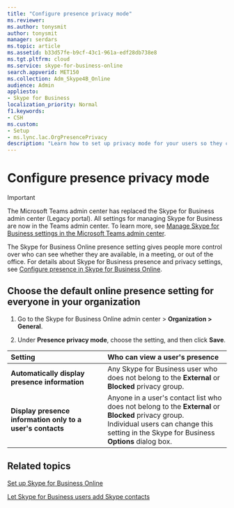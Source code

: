 ```yaml
---
title: "Configure presence privacy mode"
ms.reviewer: 
ms.author: tonysmit
author: tonysmit
manager: serdars
ms.topic: article
ms.assetid: b33d57fe-b9cf-43c1-961a-edf28db738e8
ms.tgt.pltfrm: cloud
ms.service: skype-for-business-online
search.appverid: MET150
ms.collection: Adm_Skype4B_Online
audience: Admin
appliesto:
- Skype for Business
localization_priority: Normal
f1.keywords: 
- CSH
ms.custom:
- Setup
- ms.lync.lac.OrgPresencePrivacy
description: "Learn how to set up privacy mode for your users so they can better control how people see their availability. "
---
```


# Configure presence privacy mode

> [!IMPORTANT]
> The Microsoft Teams admin center has replaced the Skype for Business admin center (Legacy portal). All settings for managing Skype for Business are now in the Teams admin center. To learn more, see [Manage Skype for Business settings in the Microsoft Teams admin center](https://docs.microsoft.com/MicrosoftTeams/skype-for-business-settings?toc=/skypeforbusiness/sfbotoc/toc.json&bc=/skypeforbusiness/breadcrumb/toc.json).

The Skype for Business Online presence setting gives people more control over who can see whether they are available, in a meeting, or out of the office. For details about Skype for Business presence and privacy settings, see [Configure presence in Skype for Business Online](configure-presence-in-skype-for-business-online.md). 
  
## Choose the default online presence setting for everyone in your organization
<a name="__top"> </a>

1. Go to the Skype for Business Online admin center > **Organization > General**.
    
2. Under **Presence privacy mode**, choose the setting, and then click **Save**.
    
|**Setting**|**Who can view a user's presence**|
|:-----|:-----|
|**Automatically display presence information** <br/> |Any Skype for Business user who does not belong to the **External** or **Blocked** privacy group. <br/> |
|**Display presence information only to a user's contacts** <br/> |Anyone in a user's contact list who does not belong to the **External** or **Blocked** privacy group. <br/> Individual users can change this setting in the Skype for Business **Options** dialog box. <br/> |
   
## Related topics
[Set up Skype for Business Online](set-up-skype-for-business-online.md)

[Let Skype for Business users add Skype contacts](let-skype-for-business-users-add-skype-contacts.md)

  
 
